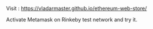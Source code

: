 Visit :  https://vladarmaster.github.io/ethereum-web-store/

Activate Metamask on Rinkeby test network and try it. 




